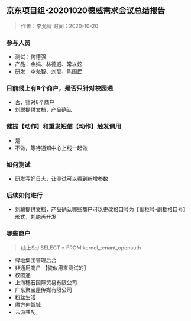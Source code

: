 ## 京东项目组-20201020德威需求会议总结报告
> 作者：李允智
> 时间：2020-10-20

### 参与人员
- 测试：何德强
- 产品：余娟、林德威、常以炫
- 研发：李允智、刘聪、陈国民

### 目前线上有8个商户，是否只针对校园通
- 否，针对8个商户
- 刘聪提供文档，产品确认

### 催提【动作】和重发短信【动作】触发调用
- 是
- 不做，等待通知中心上线一起做

### 如何测试
- 研发写好日志，让测试可以看到新增参数

### 后续如何进行
- 刘聪提供文档，产品确认哪些商户可以更改格口号为【副柜号-副柜格口号】形式，刘聪再开发

### 哪些商户
> 线上Sql SELECT * FROM kernel_tenant_openauth

- 绿地集团管理后台	
- 非通用商户 【貌似用来测试的】
- 校圆通
- 上海穗石国际贸易有限公司
- 广东聚宝屋传媒有限公司
- 粉丝生活
- 魔方创智城
- 云派共配



